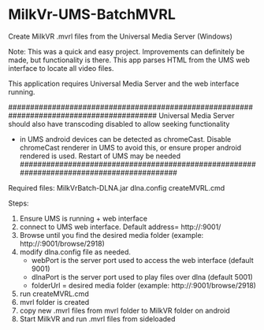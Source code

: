 # MilkVr-UMS-BatchMVRL
Create MilkVR .mvrl files from the Universal Media Server (Windows)

Note: This was a quick and easy project. Improvements can definitely be made, but functionality is there. This app parses HTML from     the UMS web interface to locate all video files.

This application requires Universal Media Server and the web interface running.

##########################################################################################
Universal Media Server should also have transcoding disabled to allow seeking functionality
  - in UMS android devices can be detected as chromeCast. Disable chromeCast renderer in UMS to avoid this, or ensure proper android         rendered is used. Restart of UMS may be needed 
##########################################################################################

Required files:
  MilkVrBatch-DLNA.jar
  dlna.config
  createMVRL.cmd

Steps:
1. Ensure UMS is running + web interface
2. connect to UMS web interface. Default address= http://<serverIP>:9001/
3. Browse until you find the desired media folder (example: http://<serverIP>:9001/browse/2918)
4. modify dlna.config file as needed.
    - webPort is the server port used to access the web interface (default 9001)
    - dlnaPort is the server port used to play files over dlna (default 5001)
    - folderUrl = desired media folder (example: http://<serverIP>:9001/browse/2918)
5. run createMVRL.cmd
6. mvrl folder is created
7. copy new .mvrl files from mvrl folder to MilkVR folder on android
8. Start MilkVR and run .mvrl files from sideloaded
